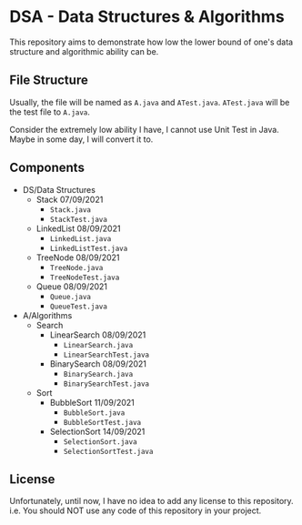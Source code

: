 # DSA - Data Structures & Algorithms

This repository aims to demonstrate how low the lower bound of one's data structure and algorithmic ability can be.

## File Structure

Usually, the file will be named as `A.java` and `ATest.java`. `ATest.java` will be the test file to `A.java`.

Consider the extremely low ability I have, I cannot use Unit Test in Java. Maybe in some day, I will convert it to.

## Components

- DS/Data Structures
    - Stack 07/09/2021
        - ```Stack.java```
        - ```StackTest.java```
    - LinkedList 08/09/2021
        - ```LinkedList.java```
        - ```LinkedListTest.java```
    - TreeNode 08/09/2021
        - ```TreeNode.java```
        - ```TreeNodeTest.java```
    - Queue 08/09/2021
        - ```Queue.java```
        - ```QueueTest.java```
- A/Algorithms
    - Search
        - LinearSearch 08/09/2021
            - ```LinearSearch.java```
            - ```LinearSearchTest.java```
        - BinarySearch 08/09/2021
            - ```BinarySearch.java```
            - ```BinarySearchTest.java```
    - Sort
        - BubbleSort 11/09/2021
            - ```BubbleSort.java```
            - ```BubbleSortTest.java```
        - SelectionSort 14/09/2021
            - ```SelectionSort.java```
            - ```SelectionSortTest.java```

## License

Unfortunately, until now, I have no idea to add any license to this repository. i.e. You should NOT use any code of this
repository in your project.